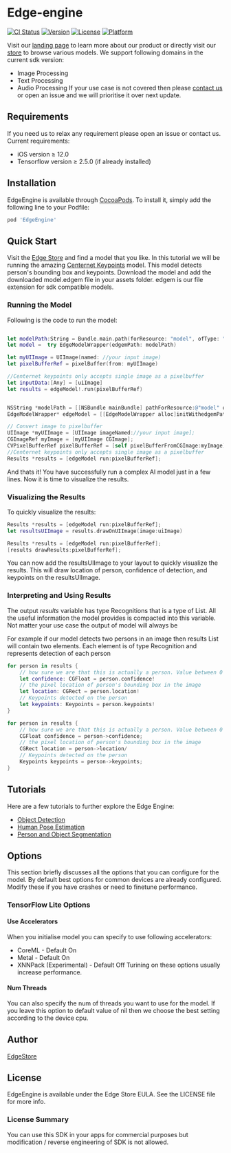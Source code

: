 # Edge-engine

[![CI Status](https://img.shields.io/travis/48580461/EdgeEngine.svg?style=flat)](https://travis-ci.org/48580461/EdgeEngine)
[![Version](https://img.shields.io/cocoapods/v/EdgeEngine.svg?style=flat)](https://cocoapods.org/pods/EdgeEngine)
[![License](https://img.shields.io/cocoapods/l/EdgeEngine.svg?style=flat)](https://cocoapods.org/pods/EdgeEngine)
[![Platform](https://img.shields.io/cocoapods/p/EdgeEngine.svg?style=flat)](https://cocoapods.org/pods/EdgeEngine)

Visit our [landing page](https://www.edgestore.ai) to learn more about our product or directly visit our [store](https://store.edgestore.ai/) to browse various models. We support following domains in the current sdk version:
- Image Processing
- Text Processing
- Audio Processing
If your use case is not covered then please [contact us](https://www.edgestore.ai/about) or open an issue and we will prioritise it over next update.


## Requirements
If you need us to relax any requirement please open an issue or contact us. Current requirements:
- iOS version ≥ 12.0
- Tensorflow version ≥ 2.5.0 (if already installed)
## Installation

EdgeEngine is available through [CocoaPods](https://cocoapods.org). To install
it, simply add the following line to your Podfile:

```ruby
pod 'EdgeEngine'
```

## Quick Start

Visit the [Edge Store](https://store.edgestore.ai) and find a model that you like. In this tutorial we will be running the
amazing [Centernet Keypoints](https://store.edgestore.ai/home/model?model=centernet-keypoints) model. This model detects person's bounding box and keypoints.  Download the model and add the downloaded model.edgem file in your assets folder. edgem is our file extension for sdk compatible models. 

### Running the Model

Following is the code to run the model:


```swift

let modelPath:String = Bundle.main.path(forResource: "model", ofType: "edgem")!
let model =  try EdgeModelWrapper(edgemPath: modelPath)

let myUIImage = UIImage(named: //your input image)
let pixelBufferRef = pixelBuffer(from: myUIImage)

//Centernet keypoints only accepts single image as a pixelbuffer
let inputData:[Any] = [uiImage]
let results = edgeModel!.run(pixelBufferRef)
```
```Objective-C

NSString *modelPath = [[NSBundle mainBundle] pathForResource:@"model" ofType:@"edgem"];
EdgeModelWrapper* edgeModel = [[EdgeModelWrapper alloc]initWithedgemPath:modelPath];

// Convert image to pixelbuffer
UIImage *myUIImage = [UIImage imageNamed://your input image];
CGImageRef myImage = [myUIImage CGImage];
CVPixelBufferRef pixelBufferRef = [self pixelBufferFromCGImage:myImage];
//Centernet keypoints only accepts single image as a pixelbuffer
Results *results = [edgeModel run:pixelBufferRef];
```

And thats it! You have successfully run a complex AI model just in a few lines. Now it is time to
visualize the results.


### Visualizing the Results

To quickly visualize the results:

```swift
Results *results = [edgeModel run:pixelBufferRef];
let resultsUIImage = results.drawOnUIImage(image:uiImage)
```
```Objective-C
Results *results = [edgeModel run:pixelBufferRef];
[results drawResults:pixelBufferRef];
```

You can now add the resultsUIImage to your layout to quickly visualize the results. This will draw
location of person, confidence of detection, and keypoints on the resultsUIImage.


### Interpreting and Using Results

The output *results* variable has type Recognitions that is a type of List. All the useful
information the model provides is compacted into this variable. Not matter your use case the output of model will always be

For example if our model detects two persons in an image then results List will contain two
elements. Each element is of type Recognition and represents detection of each person


```swift
for person in results {
    // how sure we are that this is actually a person. Value between 0 and 1, represents probability of detection
    let confidence: CGFloat = person.confidence!
    // the pixel location of person's bounding box in the image
    let location: CGRect = person.location!
    // Keypoints detected on the person
    let keypoints: Keypoints = person.keypoints!
}
```
```Objective-C
for person in results {
    // how sure we are that this is actually a person. Value between 0 and 1, represents probability of detection
    CGFloat confidence = person->confidence;
    // the pixel location of person's bounding box in the image
    CGRect location = person->location/
    // Keypoints detected on the person
    Keypoints keypoints = person->keypoints;
}
```
## Tutorials

Here are a few tutorials to further explore the Edge Engine:
- [Object Detection](https://github.com/physxP/EdgeDocs/blob/main/use_cases/object-detection.md)
- [Human Pose Estimation](https://github.com/physxP/EdgeDocs/blob/main/use_cases/pose-detection.md)
- [Person and Object Segmentation](https://github.com/physxP/EdgeDocs/blob/main/use_cases/selfie-segmentation.md)


## Options
This section briefly discusses all the options that you can configure for the model. By default best options for common devices are already configured. Modify these if you have crashes or need to finetune performance.

### TensorFlow Lite Options

#### Use Accelerators

When you initialise model you can specify to use following accelerators:
- CoreML - Default On
- Metal - Default On
- XNNPack (Experimental) - Default Off
Turining on these options usually increase performance.

#### Num Threads

You can also specify the num of threads you want to use for the model. If you leave this option to default value of nil then we choose the best setting according to the device cpu.



## Author

[EdgeStore](https://edgestore.ai)


## License

EdgeEngine is available under the Edge Store EULA. See the LICENSE file for more info.

### License Summary

You can use this SDK in your apps for commercial purposes but modification / reverse engineering of SDK is not allowed.
